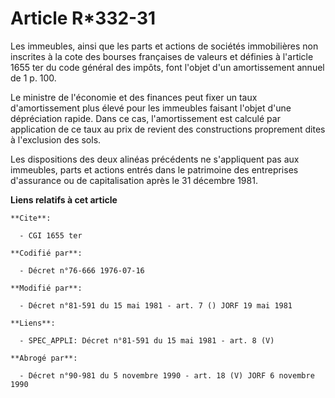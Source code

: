 # Article R*332-31

Les immeubles, ainsi que les parts et actions de sociétés immobilières non inscrites à la cote des bourses françaises de
valeurs et définies à l'article 1655 ter du code général des impôts, font l'objet d'un amortissement annuel de 1 p. 100.

Le ministre de l'économie et des finances peut fixer un taux d'amortissement plus élevé pour les immeubles faisant l'objet
d'une dépréciation rapide. Dans ce cas, l'amortissement est calculé par application de ce taux au prix de revient des
constructions proprement dites à l'exclusion des sols.

Les dispositions des deux alinéas précédents ne s'appliquent pas aux immeubles, parts et actions entrés dans le patrimoine
des entreprises d'assurance ou de capitalisation après le 31 décembre 1981.

**Liens relatifs à cet article**

	**Cite**:

	  - CGI 1655 ter

	**Codifié par**:

	  - Décret n°76-666 1976-07-16

	**Modifié par**:

	  - Décret n°81-591 du 15 mai 1981 - art. 7 () JORF 19 mai 1981

	**Liens**:

	  - SPEC_APPLI: Décret n°81-591 du 15 mai 1981 - art. 8 (V)

	**Abrogé par**:

	  - Décret n°90-981 du 5 novembre 1990 - art. 18 (V) JORF 6 novembre 1990
